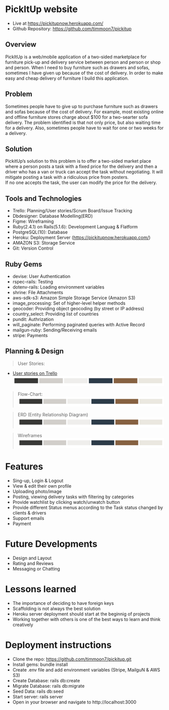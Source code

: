 # PickItUp website
- Live at https://pickitupnow.herokuapp.com/
- Github Repository: https://github.com/timmoon7/pickitup

## Overview
PickItUp is a web/mobile application of a two-sided marketplace for furniture pick-up and delivery service between person and person or shop and person.
When I need to buy furniture such as drawers and sofas, sometimes I have given up because of the cost of delivery. In order to make easy and cheap delivery of furniture I build this application.

## Problem
Sometimes people have to give up to purchase furniture such as drawers and sofas because of the cost of delivery. For example, most existing online and offline furniture stores charge about $100 for a two-searter sofa delivery. The problem identified is that not only price, but also waiting time for a delivery. Also, sometimes people have to wait for one or two weeks for a delivery.

## Solution
PickitUp’s solution to this problem is to offer a two-sided market place where a person posts a task with a fixed price for the delivery and then a driver who has a van or truck can accept the task without negotiating. It will mitigate posting a task with a ridiculous price from posters.  
If no one accepts the task, the user can modify the price for the delivery. 

## Tools and Technologies
* Trello: Planning/User stories/Scrum Board/Issue Tracking
* Dbdesigner: Database Modelling(ERD)
* Figme: Wireframing
* Ruby(2.4.1) on Rails(5.1.6): Development Languag & Flatform
* PostgreSQL(10): Database
* Heroku: Deployment Server (https://pickitupnow.herokuapp.com/)
* AMAZON S3: Storage Service
* Git: Version Control

## Ruby Gems 
* devise: User Authentication
* rspec-rails: Testing
* dotenv-rails: Loading environment variables
* shrine: File Attachments 
* aws-sdk-s3: Amazon Simple Storage Service (Amazon S3)
* image_processing: Set of higher-level helper methods
* geocoder: Providing object geocoding (by street or IP address)
* country_select: Providing list of countries
* pundit: Authrization
* will_paginate: Performing paginated queries with Active Record
* mailgun-ruby: Sending/Receiving emails
* stripe: Payments

## Planning & Design

> User Stories:
* [User stories on Trello](https://trello.com/b/FQwQmRaM/pickitup-user-stories)
![User Stories](https://raw.githubusercontent.com/timmoon7/profile/master/assets/img/colors.png)

> Flow-Chart:
![Flowchart](https://raw.githubusercontent.com/timmoon7/profile/master/assets/img/colors.png)

> ERD (Entity Relationship Diagram)
![ERD](https://raw.githubusercontent.com/timmoon7/profile/master/assets/img/colors.png)

> Wireframes
![Wireframs](https://raw.githubusercontent.com/timmoon7/profile/master/assets/img/colors.png)

# Features
* Sing-up, Login & Logout
* View & edit their own profile
* Uploading photo/image
* Posting, viewing delivery tasks with filtering by categories
* Provide watchlist by clicking watch/unwatch button
* Provide different Status menus according to the Task status changed by clients & drivers
* Support emails
* Payment

# Future Developments
* Design and Layout
* Rating and Reviews
* Messaging or Chatting

# Lessons learned
* The importance of deciding to have foreign keys
* Scaffolding is not always the best solution
* Heroku server deployment should start at the beginnig of projects 
* Working together with others is one of the best ways to learn and think creatively

# Deployment instructions
* Clone the repo: https://github.com/timmoon7/pickitup.git
* Install gems: bundle install
* Create .env file and add environment variables (Stripe, MailguN & AWS S3)
* Create Database: rails db:create
* Migrate Database: rails db:migrate
* Seed Data: rails db:seed
* Start server: rails server 
* Open in your browser and navigate to http://localhost:3000